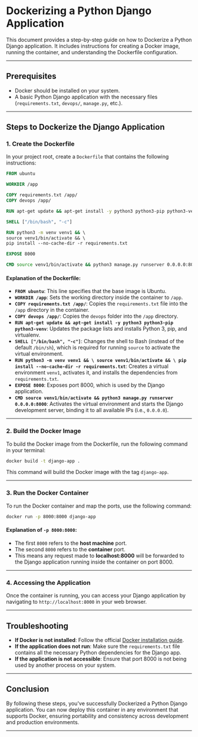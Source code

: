 
# Dockerizing a Python Django Application

This document provides a step-by-step guide on how to Dockerize a Python Django application. It includes instructions for creating a Docker image, running the container, and understanding the Dockerfile configuration.

---

## Prerequisites

- Docker should be installed on your system.
- A basic Python Django application with the necessary files (`requirements.txt`, `devops/`, `manage.py`, etc.).

---

## Steps to Dockerize the Django Application

### 1. **Create the Dockerfile**

In your project root, create a `Dockerfile` that contains the following instructions:

```dockerfile
FROM ubuntu

WORKDIR /app

COPY requirements.txt /app/
COPY devops /app/

RUN apt-get update && apt-get install -y python3 python3-pip python3-venv

SHELL ["/bin/bash", "-c"]

RUN python3 -m venv venv1 && \ 
source venv1/bin/activate && \ 
pip install --no-cache-dir -r requirements.txt

EXPOSE 8000

CMD source venv1/bin/activate && python3 manage.py runserver 0.0.0.0:8000
```

#### Explanation of the Dockerfile:

- **`FROM ubuntu`**: This line specifies that the base image is Ubuntu.
- **`WORKDIR /app`**: Sets the working directory inside the container to `/app`.
- **`COPY requirements.txt /app/`**: Copies the `requirements.txt` file into the `/app` directory in the container.
- **`COPY devops /app/`**: Copies the `devops` folder into the `/app` directory.
- **`RUN apt-get update && apt-get install -y python3 python3-pip python3-venv`**: Updates the package lists and installs Python 3, pip, and virtualenv.
- **`SHELL ["/bin/bash", "-c"]`**: Changes the shell to Bash (instead of the default `/bin/sh`), which is required for running `source` to activate the virtual environment.
- **`RUN python3 -m venv venv1 && \ source venv1/bin/activate && \ pip install --no-cache-dir -r requirements.txt`**: Creates a virtual environment `venv1`, activates it, and installs the dependencies from `requirements.txt`.
- **`EXPOSE 8000`**: Exposes port 8000, which is used by the Django application.
- **`CMD source venv1/bin/activate && python3 manage.py runserver 0.0.0.0:8000`**: Activates the virtual environment and starts the Django development server, binding it to all available IPs (i.e., `0.0.0.0`).

---

### 2. **Build the Docker Image**

To build the Docker image from the Dockerfile, run the following command in your terminal:

```bash
docker build -t django-app .
```

This command will build the Docker image with the tag `django-app`.

---

### 3. **Run the Docker Container**

To run the Docker container and map the ports, use the following command:

```bash
docker run -p 8000:8000 django-app
```

#### Explanation of `-p 8000:8000`:

- The first `8000` refers to the **host machine** port.
- The second `8000` refers to the **container** port.
- This means any request made to **localhost:8000** will be forwarded to the Django application running inside the container on port 8000.

---

### 4. **Accessing the Application**

Once the container is running, you can access your Django application by navigating to `http://localhost:8000` in your web browser.

---

## Troubleshooting

- **If Docker is not installed**: Follow the official [Docker installation guide](https://docs.docker.com/get-docker/).
- **If the application does not run**: Make sure the `requirements.txt` file contains all the necessary Python dependencies for the Django app.
- **If the application is not accessible**: Ensure that port 8000 is not being used by another process on your system.

---

## Conclusion

By following these steps, you've successfully Dockerized a Python Django application. You can now deploy this container in any environment that supports Docker, ensuring portability and consistency across development and production environments.

---
